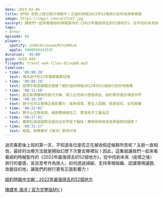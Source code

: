 ```yaml
---
date: 2022-02-06
title: EP88 收假上班日我只想躺平！之紐約時報2022年52個旅行目的地清單導讀
image: https://imgur.com/uCzTxd7.jpg
excerpt: 讓我們一起來看看紐約時報製作的《2022年最值得去的52個地方》，從中找到未來旅行的靈感，並且思考作為旅人，如何透過減碳、支持草根組織、認識環境議題、改變目的地，讓我們的旅行更有正面影響力！
tags:
- Other
episode: 88
player:
  spotify: 2e9bLHss3oawCMChs8MGzA
  apple: 1000550241535
duration: '36:00'
guid: GUID-088
filepath: travel-wok-files-02/ep88.mp3
timeline:
- time: '00:00:20'
  text: 海外遊子的12年異鄉春節記憶
- time: '00:06:19'
  text: 疫情中旅遊媒體怎麼做？關於紐約時報2022年的52個旅行目的地推薦
- time: '00:11:50'
  text: 威尼斯擠爆時的替代方案、莫三比克為什麼值得去、紐約果然適合環遊世界
- time: '00:16:29'
  text: 旅行也可以發揮正面影響力：鯊魚保育、更生人回歸、聚落保存、女性賦權
- time: '00:22:02'
  text: 獅子山生態旅遊、格陵蘭植樹志工、摩洛哥手工藝品店
- time: '00:27:41'
  text: 萬那杜透過國際法庭向全世界宣下戰帖！摩納哥即將成為零碳排的國家？
- time: '00:31:27'
  text: 結語，與陳建年《海洋》歌詞分享
---
```

過完春節後上班的第一天，不知道各位是否正在被收假症候群所苦呢？主廚一直相信，最好的治療方法就是開始幻想下次要去哪裡玩！因此，這集就讓我們一起來看看紐約時報製作的《2022年最值得去的52個地方》，從中找到未來（疫情之後）旅行的靈感，並且思考作為旅人，如何透過減碳、支持草根組織、認識環境議題、改變目的地，讓我們的旅行更有正面影響力！

[紐約時報中文網：2022年最值得去的52個地方](https://cn.nytimes.com/travel/20220111/52-places-travel-2022/zh-hant/)

[陳建年 海洋 ( 官方完整版MV )](https://www.youtube.com/watch?v=zDjRtY0xqr0)